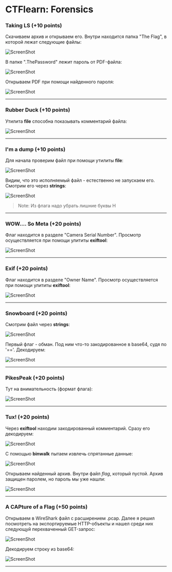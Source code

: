 # CTFlearn: Forensics

### Taking LS (+10 points)
Скачиваем архив и открываем его. Внутри находится папка "The Flag", в которой лежат следующие файлы:

![ScreenShot](screenshots/1.png)

В папке ".ThePassword" лежит пароль от PDF-файла:

![ScreenShot](screenshots/2.png)

Открываем PDF при помощи найденного пароля:

![ScreenShot](screenshots/3.png)

---

### Rubber Duck (+10 points)
Утилита **file** способна показывать комментарий файла:

![ScreenShot](screenshots/4.png)

---

### I'm a dump (+10 points)
Для начала проверим файл при помощи утилиты **file**:

![ScreenShot](screenshots/5.png)

Видим, что это исполняемый файл - естественно не запускаем его. Смотрим его через **strings**:

![ScreenShot](screenshots/6.png)

> Note: Из флага надо убрать лишние буквы H

---

### WOW.... So Meta (+20 points)
Флаг находится в разделе "Camera Serial Number". Просмотр осуществляется при помощи улититы **exiftool**:

![ScreenShot](screenshots/7.png)

---

### Exif (+20 points)
Флаг находится в разделе "Owner Name". Просмотр осуществляется при помощи улититы **exiftool**:

![ScreenShot](screenshots/8.png)

---

### Snowboard (+20 points)
Смотрим файл через **strings**:

![ScreenShot](screenshots/9.png)

Первый флаг - обман. Под ним что-то закодированное в base64, судя по '=='. Декодируем:

![ScreenShot](screenshots/10.png)

---

### PikesPeak (+20 points)
Тут на внимательность (формат флага):

![ScreenShot](screenshots/11.png)

---

### Tux! (+20 points)
Через **exiftool** находим закодированный комментарий. Сразу его декодируем:

![ScreenShot](screenshots/12.png)

С помощью **binwalk** пытаем извлечь спрятанные данные:

![ScreenShot](screenshots/13.png)

Открываем найденный архив. Внутри файл *flag*, который пустой. Архив защищен паролем, но пароль мы уже нашли:

![ScreenShot](screenshots/14.png)

---

### A CAPture of a Flag (+50 points)
Открываем в WireShark файл с расширением .pcap. Далее я решил посмотреть на экспортируемые HTTP-объекты и нашел среди них следующуй перехваченный GET-запрос:

![ScreenShot](screenshots/15.png)

Декодируем строку из base64:

![ScreenShot](screenshots/16.png)

---
